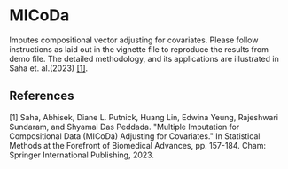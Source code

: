 # MICoDa
Imputes compositional vector adjusting for covariates.
Please follow instructions as laid out in the vignette file to reproduce the results from demo file.
The detailed methodology, and its applications are illustrated in Saha et. al.(2023) [[1]](#1).

## References
<a id="1">[1]</a> 
Saha, Abhisek, Diane L. Putnick, Huang Lin, Edwina Yeung, Rajeshwari Sundaram, and Shyamal Das Peddada. "Multiple Imputation for Compositional Data (MICoDa) Adjusting for Covariates." In Statistical Methods at the Forefront of Biomedical Advances, pp. 157-184. Cham: Springer International Publishing, 2023.
